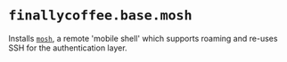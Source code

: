 # `finallycoffee.base.mosh`

Installs [`mosh`](https://mosh.org/#), a remote 'mobile shell' which supports
roaming and re-uses SSH for the authentication layer.
